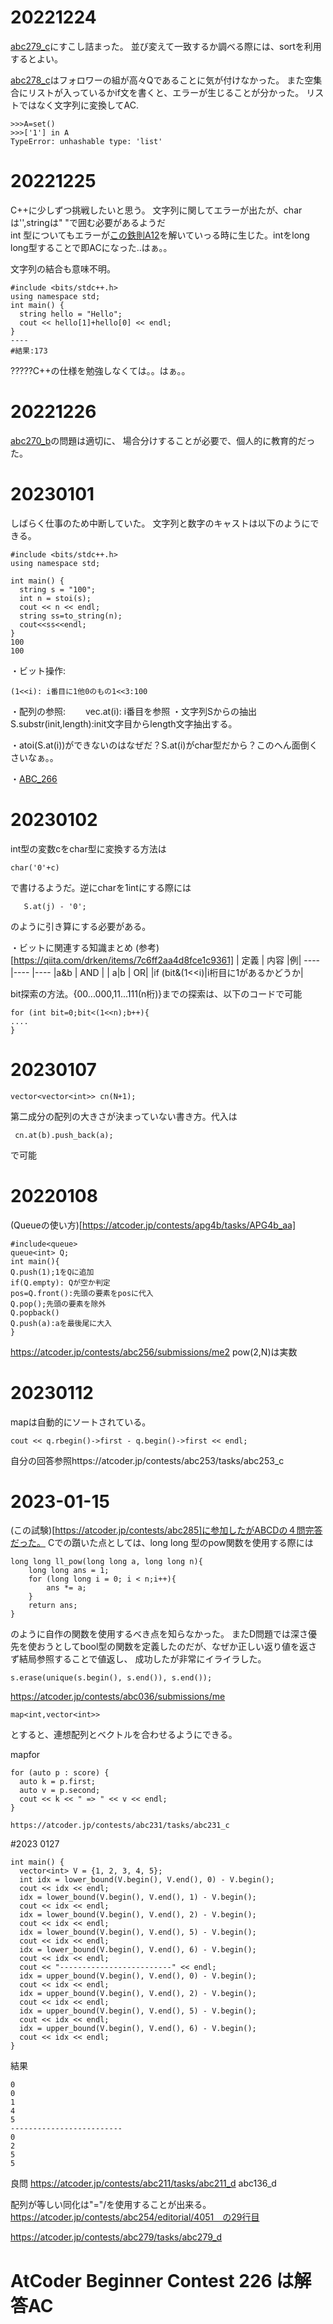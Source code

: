 # 20221224  
[abc279_c](https://atcoder.jp/contests/abc279/tasks/abc279_c)にすこし詰まった。
並び変えて一致するか調べる際には、sortを利用するとよい。

[abc278_c](https://atcoder.jp/contests/abc278/tasks/abc278_c)はフォロワーの組が高々Qであることに気が付けなかった。
また空集合にリストが入っているかif文を書くと、エラーが生じることが分かった。
リストではなく文字列に変換してAC.
~~~  
>>>A=set()
>>>['1'] in A 
TypeError: unhashable type: 'list'
~~~  


# 20221225   
C++に少しずつ挑戦したいと思う。
文字列に関してエラーが出たが、charは'',stringは" "で囲む必要があるようだ  
int 型についてもエラーが[この鉄則A12](https://atcoder.jp/contests/tessoku-book/tasks/tessoku_book_l)を解いていっる時に生じた。intをlong long型することで即ACになった..はぁ。。

文字列の結合も意味不明。
~~~
#include <bits/stdc++.h>
using namespace std;
int main() {
  string hello = "Hello";
  cout << hello[1]+hello[0] << endl;
}
----
#結果:173
~~~
?????C++の仕様を勉強しなくては。。はぁ。。

# 20221226  
[abc270_b](https://atcoder.jp/contests/abc270/tasks/abc270_b)の問題は適切に、
場合分けすることが必要で、個人的に教育的だった。


# 20230101  
しばらく仕事のため中断していた。
文字列と数字のキャストは以下のようにできる。
~~~
#include <bits/stdc++.h>
using namespace std;
 
int main() {
  string s = "100";
  int n = stoi(s);
  cout << n << endl;
  string ss=to_string(n);
  cout<<ss<<endl;
}
100
100
~~~  
・ビット操作:  
~~~
(1<<i): i番目に1他0のもの1<<3:100  
~~~

・配列の参照:　　
vec.at(i): i番目を参照
・文字列Sからの抽出
S.substr(init,length):init文字目からlength文字抽出する。

・atoi(S.at(i))ができないのはなぜだ？S.at(i)がchar型だから？このへん面倒くさいなぁ。。


・[ABC_266](https://atcoder.jp/contests/abc266/tasks/abc266_b)  

# 20230102  
int型の変数cをchar型に変換する方法は
~~~
char('0'+c)
~~~
で書けるようだ。逆にcharを1intにする際には
~~~
   S.at(j) - '0';
~~~
のように引き算にする必要がある。


・ビットに関連する知識まとめ  (参考)[https://qiita.com/drken/items/7c6ff2aa4d8fce1c9361]
| 定義 | 内容 |例|
----|---- |----
|a&b  | AND | 
| a|b | OR|
|if (bit&(1<<i)|i桁目に1があるかどうか|

bit探索の方法。{00...000,11...111(n桁)}までの探索は、以下のコードで可能
~~~
for (int bit=0;bit<(1<<n);b++){
....
}
~~~

# 20230107  
 ~~~
 vector<vector<int>> cn(N+1);
 ~~~
 第二成分の配列の大きさが決まっていない書き方。代入は
 ~~~
  cn.at(b).push_back(a);
 ~~~
 で可能
 
 
 
# 20220108   
(Queueの使い方)[https://atcoder.jp/contests/apg4b/tasks/APG4b_aa]
~~~
#include<queue>
queue<int> Q;
int main(){
Q.push(1);1をQに追加
if(Q.empty): Qが空か判定
pos=Q.front():先頭の要素をposに代入
Q.pop();先頭の要素を除外
Q.popback()
Q.push(a):aを最後尾に大入
}
~~~
https://atcoder.jp/contests/abc256/submissions/me2
pow(2,N)は実数
 
 
 # 20230112  
mapは自動的にソートされている。

~~~
cout << q.rbegin()->first - q.begin()->first << endl;
~~~
自分の回答参照https://atcoder.jp/contests/abc253/tasks/abc253_c

# 2023-01-15  
(この試験)[https://atcoder.jp/contests/abc285]に参加したがABCDの４問完答だった。
Cでの躓いた点としては、long long 型のpow関数を使用する際には
~~~
long long ll_pow(long long a, long long n){
    long long ans = 1;
    for (long long i = 0; i < n;i++){
        ans *= a;
    }
    return ans;
}
~~~
のように自作の関数を使用するべき点を知らなかった。
またD問題では深さ優先を使おうとしてbool型の関数を定義したのだが、なぜか正しい返り値を返さず結局参照することで値返し、
成功したが非常にイライラした。

~~~
s.erase(unique(s.begin(), s.end()), s.end());
~~~
https://atcoder.jp/contests/abc036/submissions/me



~~~
map<int,vector<int>>
~~~
とすると、連想配列とベクトルを合わせるようにできる。

mapfor
~~~
for (auto p : score) {
  auto k = p.first;
  auto v = p.second;
  cout << k << " => " << v << endl;
}
~~~



~~~
https://atcoder.jp/contests/abc231/tasks/abc231_c
~~~


#2023 0127 
~~~
int main() {
  vector<int> V = {1, 2, 3, 4, 5};
  int idx = lower_bound(V.begin(), V.end(), 0) - V.begin();
  cout << idx << endl;
  idx = lower_bound(V.begin(), V.end(), 1) - V.begin();
  cout << idx << endl;
  idx = lower_bound(V.begin(), V.end(), 2) - V.begin();
  cout << idx << endl;
  idx = lower_bound(V.begin(), V.end(), 5) - V.begin();
  cout << idx << endl;
  idx = lower_bound(V.begin(), V.end(), 6) - V.begin();
  cout << idx << endl;
  cout << "-------------------------" << endl;
  idx = upper_bound(V.begin(), V.end(), 0) - V.begin();
  cout << idx << endl;
  idx = upper_bound(V.begin(), V.end(), 2) - V.begin();
  cout << idx << endl;
  idx = upper_bound(V.begin(), V.end(), 5) - V.begin();
  cout << idx << endl;
  idx = upper_bound(V.begin(), V.end(), 6) - V.begin();
  cout << idx << endl;
}
~~~
結果
~~~
0
0
1
4
5
-------------------------
0
2
5
5
~~~

良問
https://atcoder.jp/contests/abc211/tasks/abc211_d
abc136_d



配列が等しい同化は"="/を使用することが出来る。
https://atcoder.jp/contests/abc254/editorial/4051　の29行目

https://atcoder.jp/contests/abc279/tasks/abc279_d 

# AtCoder Beginner Contest 226 は解答AC
